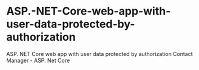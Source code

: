 # ASP.-NET-Core-web-app-with-user-data-protected-by-authorization
ASP. NET Core web app with user data protected by authorization
Contact Manager - ASP. Net Core
